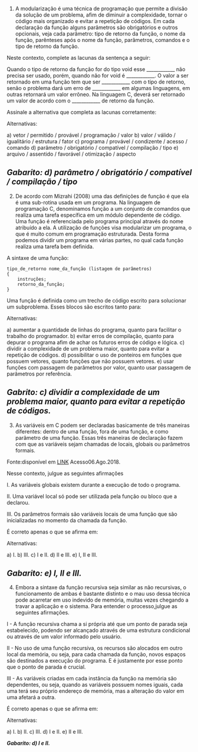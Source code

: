 1) A modularização é uma técnica de programação que permite a divisão da solução de um problema, afim de diminuir a complexidade, tornar o código mais organizado e evitar a repetição de códigos. Em cada declaração da função alguns parâmetros são obrigatórios e outros opcionais, veja cada parâmetro: tipo de retorno da função, o nome da função, parênteses após o nome da função, parâmetros, comandos e o tipo de retorno da função.

Neste contexto, complete as lacunas da sentença a seguir:

Quando o tipo de retorno da função for do tipo void  esse ____________ não precisa ser usado, porém, quando não for void  é ____________. O valor a ser retornado em uma função tem que ser ____________ com o tipo de retorno, senão o problema dará um erro de ____________ em algumas linguagens, em outras retornará um valor errôneo. Na linguagem C, deverá ser retornado um valor de acordo com o ____________ de retorno da função.

Assinale a alternativa que completa as lacunas corretamente:

Alternativas:

a) vetor / permitido / provável / programação / valor
b) valor / válido / igualitário / estrutura / fator
c) programa / provável / condizente / acesso / comando
d) parâmetro / obrigatório / compatível / compilação / tipo
e) arquivo / assentido / favorável / otimização / aspecto

***Gabarito: d) parâmetro / obrigatório / compatível / compilação / tipo***
---

2) De acordo com Mizrahi (2008) uma das definições de função é que ela é uma sub-rotina usada em um programa. Na linguagem de programação C, denominamos função a um conjunto de comandos que realiza uma tarefa específica em um módulo dependente de código. Uma função é referenciada pelo programa principal através do nome atribuído a ela. A utilização de funções visa modularizar um programa, o que é muito comum em programação estruturada. Desta forma podemos dividir um programa em várias partes, no qual cada função realiza uma tarefa bem definida.

A sintaxe de uma função:

```
tipo_de_retorno nome_da_função (listagem de parâmetros)
{
    instruções;
    retorno_da_função;
}
```

Uma função é definida como um trecho de código escrito para solucionar um subproblema. Esses blocos são escritos tanto para:

Alternativas:

a) aumentar a quantidade de linhas do programa, quanto para facilitar o trabalho do programador.
b) evitar erros de compilação, quanto para depurar o programa afim de achar os futuros erros de código e lógica.
c) dividir a complexidade de um problema maior, quanto para evitar a repetição de códigos.
d) possibilitar o uso de ponteiros em funções que possuem vetores, quanto funções que não possuem vetores.
e) usar funções com passagem de parâmetros por valor, quanto usar passagem de parâmetros por referência.

***Gabrito: c) dividir a complexidade de um problema maior, quanto para evitar a repetição de códigos.***
---

3) As variáveis em C podem ser declaradas basicamente de três maneiras diferentes: dentro de uma função, fora de uma função, e como parâmetro de uma função. Essas três maneiras de declaração fazem com que as variáveis sejam chamadas de locais, globais ou parâmetros formais.

Fonte:disponível em [LINK](http://www.di.ufpb.br/liliane/aulas/escopo.html) Acesso06.Ago.2018.

Nesse contexto, julgue as seguintes afirmações

I. As variáveis globais existem durante a execução de todo o programa.

II. Uma variável local só pode ser utilizada pela função ou bloco que a declarou.

III. Os parâmetros formais são variáveis locais de uma função que são inicializadas no momento da chamada da função.

É correto apenas o que se afirma em:

Alternativas:

a) I.
b) III.
c) I e II.
d) II e III.
e) I, II e III.

***Gabarito: e) I, II e III.***
---

4) Embora a sintaxe da função recursiva seja similar as não recursivas, o funcionamento de ambas é bastante distinto e o mau uso dessa técnica pode acarretar em uso indevido de memória, muitas vezes chegando a travar a aplicação e o sistema. Para entender o processo,julgue as seguintes afirmações.

I - A função recursiva chama a si própria até que um ponto de parada seja estabelecido, podendo ser alcançado através de uma estrutura condicional ou através de um valor informado pelo usuário.

II -  No uso de uma função recursiva, os recursos são alocados em outro local da memória, ou seja, para cada chamada da função, novos espaços são destinados a execução do programa. E é justamente por esse ponto que o ponto de parada é crucial.

III - As variáveis criadas em cada instância da função na memória são dependentes, ou seja, quando as variáveis possuem nomes iguais, cada uma terá seu próprio endereço de memória, mas a alteração do valor em uma afetará a outra.

É correto apenas o que se afirma em:

Alternativas:

a) I.
b) II.
c) III.
d) I e II.
e) II e III.

***Gabarito: d) I e II.***